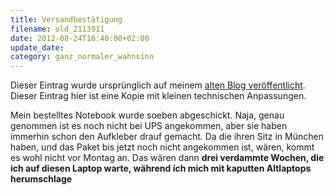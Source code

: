 ```yaml
---
title: Versandbestätigung
filename: old_2113911
date: 2012-08-24T16:40:00+02:00
update_date:
category: ganz_normaler_wahnsinn
---
```

Dieser Eintrag wurde ursprünglich auf meinem [alten Blog veröffentlicht](https://stu.blogger.de/stories/2113911/). Dieser Eintrag hier ist eine Kopie mit kleinen technischen Anpassungen.

Mein bestelltes Notebook wurde soeben abgeschickt. Naja, genau genommen ist es noch nicht bei UPS angekommen, aber sie haben immerhin schon den Aufkleber drauf gemacht. Da die ihren Sitz in München haben, und das Paket bis jetzt noch nicht angekommen ist, wären, kommt es wohl nicht vor Montag an.
Das wären dann **drei verdammte Wochen, die ich auf diesen Laptop warte, während ich mich mit kaputten Altlaptops herumschlage**
